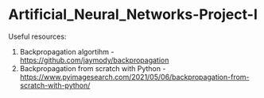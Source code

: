 # Artificial_Neural_Networks-Project-I

Useful resources:
1. Backpropagation algortihm - https://github.com/jaymody/backpropagation
2. Backpropagation from scratch with Python - https://www.pyimagesearch.com/2021/05/06/backpropagation-from-scratch-with-python/
